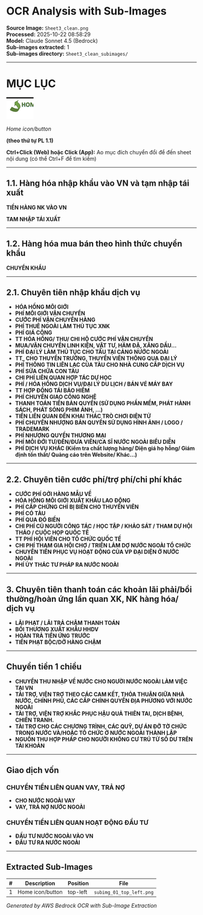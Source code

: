 # OCR Analysis with Sub-Images

**Source Image:** `Sheet3_clean.png`  
**Processed:** 2025-10-22 08:58:29  
**Model:** Claude Sonnet 4.5 (Bedrock)  
**Sub-images extracted:** 1  
**Sub-images directory:** `Sheet3_clean_subimages/`

---

# MỤC LỤC



![Home icon/button](Sheet3_clean_subimages/subimg_01_top_left.png)

*Home icon/button*



**(theo thứ tự PL 1.1)**

**Ctrl+Click (Web) hoặc Click (App):** Ao mục đích chuyển đổi để đến sheet nội dung (có thể Ctrl+F để tìm kiếm)

---

## 1.1. Hàng hóa nhập khẩu vào VN và tạm nhập tái xuất
**TIỀN HÀNG NK VÀO VN**

**TAM NHẬP TÁI XUẤT**

---

## 1.2. Hàng hóa mua bán theo hình thức chuyển khẩu
**CHUYỂN KHẨU**

---

## 2.1. Chuyên tiên nhập khẩu dịch vụ

- **HÓA HỒNG MÔI GIỚI**
- **PHÍ MÔI GIỚI VẬN CHUYỂN**
- **CƯỚC PHÍ VẬN CHUYỂN HÀNG**
- **PHÍ THUÊ NGOÀI LÀM THỦ TỤC XNK**
- **PHÍ GIÁ CÔNG**
- **TT HÓA HỒNG/ THU/ CHI HỘ CƯỚC PHÍ VẬN CHUYỂN**
- **MUA/VẬN CHUYỂN LINH KIỆN, VẬT TƯ, HÁM ĐẶ, XĂNG DẦU...**
- **PHÍ ĐẠI LÝ LÀM THỦ TỤC CHO TẦU TẠI CẢNG NƯỚC NGOÀI**
- **TT_ CHO THUYỀN TRƯỞNG, THUYỀN VIÊN THÔNG QUA ĐẠI LÝ**
- **PHÍ THÔNG TIN LIÊN LẠC CỦA TÀU CHO NHÀ CUNG CẤP DỊCH VỤ**
- **PHÍ SỬA CHỮA CON TÀU**
- **CHI PHÍ LIÊN QUAN HỢP TÁC DỰ HỌC**
- **PHÍ / HÓA HỒNG DỊCH VỤ/ĐẠI LÝ DU LỊCH / BÁN VÉ MÁY BAY**
- **TT HỢP ĐỒNG TÁI BẢO HIỂM**
- **PHÍ CHUYỂN GIAO CÔNG NGHỆ**
- **THANH TOÁN TIỀN BẢN QUYỀN (SỬ DỤNG PHẦN MỀM, PHÁT HÀNH SÁCH, PHÁT SÓNG PHIM ẢNH, ...)**
- **TIỀN LIÊN QUAN ĐẾN KHAI THÁC TRÒ CHƠI ĐIỆN TỬ**
- **PHÍ CHUYỂN NHƯỢNG BẢN QUYỀN SỬ DỤNG HÌNH ẢNH / LOGO / TRADEMARK**
- **PHÍ NHƯỢNG QUYỀN THƯƠNG MẠI**
- **PHÍ MÔI ĐỚI TƯ/ĐẾN/ĐƯA VIÊN/CA SĨ NƯỚC NGOÀI BIỂU DIỄN**
- **PHÍ DỊCH VỤ KHÁC (Kiểm tra chất lượng hàng/ Diện giá họ hỗng/ Giám định tốn thất/ Quảng cáo trên Website/ Khác...)**

---

## 2.2. Chuyên tiên cước phí/trợ phí/chi phí khác

- **CƯỚC PHÍ GỞI HÀNG MẪU VỀ**
- **HÓA HỒNG MÔI GIỚI XUẤT KHẨU LAO ĐỘNG**
- **PHÍ CẤP CHỨNG CHỈ BỊ BIẾN CHO THUYỀN VIÊN**
- **PHÍ CÓ TÀU**
- **PHÍ QUA ĐÓ BIỀN**
- **CHI PHÍ CỦ NGƯỜI CÔNG TÁC / HỌC TẬP / KHẢO SÁT / THAM DỰ HỘI THẢO / CUỘC HỌP QUỐC TẾ**
- **TT PHÍ HỘI VIÊN CHO TỔ CHỨC QUỐC TẾ**
- **CHI PHÍ THAM GIA HỘI CHỢ / TRIỂN LẢM DỢ NƯỚC NGOÀI TỔ CHỨC**
- **CHUYỂN TIỀN PHỤC VỤ HOẠT ĐỘNG CỦA VP ĐẠI DIỆN Ở NƯỚC NGOÀI**
- **PHÍ ỦY THÁC TƯ PHÁP RA NƯỚC NGOÀI**

---

## 3. Chuyên tiên thanh toán các khoản lãi phải/bồi thường/hoàn ứng lần quan XK, NK hàng hóa/ dịch vụ

- **LÃI PHẠT / LÃI TRẢ CHẬM THANH TOÁN**
- **BỒI THƯƠNG XUẤT KHẨU HHDV**
- **HOÀN TRẢ TIỀN ỨNG TRƯỚC**
- **TIỀN PHẠT BỘC/DỠ HÀNG CHẬM**

---

## Chuyển tiền 1 chiều

- **CHUYỂN THU NHẬP VỀ NƯỚC CHO NGƯỜI NƯỚC NGOÀI LÀM VIỆC TẠI VN**
- **TÀI TRỢ, VIỆN TRỢ THEO CÁC CAM KẾT, THỎA THUẬN GIỮA NHÀ NƯỚC, CHÍNH PHỦ, CÁC CẤP CHÍNH QUYỀN ĐỊA PHƯƠNG VỚI NƯỚC NGOÀI**
- **TÀI TRỢ, VIỆN TRỢ KHẮC PHỤC HẬU QUẢ THIÊN TAI, DỊCH BỆNH, CHIẾN TRANH.**
- **TÀI TRỢ CHO CÁC CHƯƠNG TRÌNH, CÁC QUỸ, DỰ ÁN ĐỠ TỜ CHỨC TRONG NƯỚC VÀ/HOẶC TỔ CHỨC Ở NƯỚC NGOÀI THÀNH LẬP**
- **NGUỒN THU HỢP PHÁP CHO NGƯỜI KHÔNG CƯ TRÚ TỪ SỐ DƯ TRÊN TÀI KHOẢN**

---

## Giao dịch vốn

### CHUYỂN TIỀN LIÊN QUAN VAY, TRẢ NỢ
- **CHO NƯỚC NGOÀI VAY**
- **VAY, TRẢ NỢ NƯỚC NGOÀI**

### CHUYỂN TIỀN LIÊN QUAN HOẠT ĐỘNG ĐẦU TƯ
- **ĐẦU TƯ NƯỚC NGOÀI VÀO VN**
- **ĐẦU TƯ RA NƯỚC NGOÀI**

---

## Extracted Sub-Images


| # | Description | Position | File |
|---|-------------|----------|------|
| 1 | Home icon/button | top-left | `subimg_01_top_left.png` |


*Generated by AWS Bedrock OCR with Sub-Image Extraction*
